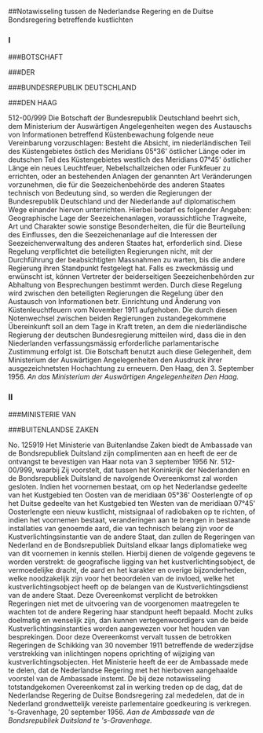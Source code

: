 <meta http-equiv='Content-Type' content='text/html; charset=utf-8' />

##Notawisseling tussen de Nederlandse Regering en de Duitse Bondsregering betreffende kustlichten

### I  

###BOTSCHAFT

###DER

###BUNDESREPUBLIK DEUTSCHLAND

###DEN HAAG

512-00/999 Die Botschaft der Bundesrepublik Deutschland beehrt sich, dem Ministerium der Auswärtigen Angelegenheiten wegen des Austauschs von Informationen betreffend Küstenbewachung folgende neue Vereinbarung vorzuschlagen: Besteht die Absicht, im niederländischen Teil des Küstengebietes östlich des Meridians 05°36' östlicher Länge oder im deutschen Teil des Küstengebietes westlich des Meridians 07°45' östlicher Länge ein neues Leuchtfeuer, Nebelschallzeichen oder Funkfeuer zu errichten, oder an bestehenden Anlagen der genannten Art Veränderungen vorzunehmen, die für die Seezeichenbehörde des anderen Staates technisch von Bedeutung sind, so werden die Regierungen der Bundesrepublik Deutschland und der Niederlande auf diplomatischem Wege einander hiervon unterrichten. Hierbei bedarf es folgender Angaben: Geographische Lage der Seezeichenanlagen, voraussichtliche Tragweite, Art und Charakter sowie sonstige Besonderheiten, die für die Beurteilung des Einflusses, den die Seezeichenanlage auf die Interessen der Seezeichenverwaltung des anderen Staates hat, erforderlich sind. Diese Regelung verpflichtet die beteiligten Regierungen nicht, mit der Durchführung der beabsichtigten Massnahmen zu warten, bis die andere Regierung ihren Standpunkt festgelegt hat. Falls es zweckmässig und erwünscht ist, können Vertreter der beiderseitigen Seezeichenbehörden zur Abhaltung von Besprechungen bestimmt werden. Durch diese Regelung wird zwischen den beteiligten Regierungen die Regelung über den Austausch von Informationen betr. Einrichtung und Änderung von Küstenleuchtfeuern vom November 1911 aufgehoben. Die durch diesen Notenwechsel zwischen beiden Regierungen zustandegekommene Übereinkunft soll an dem Tage in Kraft treten, an dem die niederländische Regierung der deutschen Bundesregierung mitteilen wird, dass die in den Niederlanden verfassungsmässig erforderliche parlamentarische Zustimmung erfolgt ist. Die Botschaft benutzt auch diese Gelegenheit, dem Ministerium der Auswärtigen Angelegenheiten den Ausdruck ihrer ausgezeichnetsten Hochachtung zu erneuern. Den Haag, den 3. September 1956.  *An das*   *Ministerium der*   *Auswärtigen Angelegenheiten*   *Den Haag.*    

### II  

###MINISTERIE VAN

###BUITENLANDSE ZAKEN

No. 125919 Het Ministerie van Buitenlandse Zaken biedt de Ambassade van de Bondsrepubliek Duitsland zijn complimenten aan en heeft de eer de ontvangst te bevestigen van Haar nota van 3 september 1956 Nr. 512-00/999, waarbij Zij voorstelt, dat tussen het Koninkrijk der Nederlanden en de Bondsrepubliek Duitsland de navolgende Overeenkomst zal worden gesloten. Indien het voornemen bestaat, om op het Nederlandse gedeelte van het Kustgebied ten Oosten van de meridiaan 05°36' Oosterlengte of op het Duitse gedeelte van het Kustgebied ten Westen van de meridiaan 07°45' Oosterlengte een nieuw kustlicht, mistsignaal of radiobaken op te richten, of indien het voornemen bestaat, veranderingen aan te brengen in bestaande installaties van genoemde aard, die van technisch belang zijn voor de Kustverlichtingsinstantie van de andere Staat, dan zullen de Regeringen van Nederland en de Bondsrepubliek Duitsland elkaar langs diplomatieke weg van dit voornemen in kennis stellen. Hierbij dienen de volgende gegevens te worden verstrekt: de geografische ligging van het kustverlichtingsobject, de vermoedelijke dracht, de aard en het karakter en overige bijzonderheden, welke noodzakelijk zijn voor het beoordelen van de invloed, welke het kustverlichtingsobject heeft op de belangen van de Kustverlichtingsdienst van de andere Staat. Deze Overeenkomst verplicht de betrokken Regeringen niet met de uitvoering van de voorgenomen maatregelen te wachten tot de andere Regering haar standpunt heeft bepaald. Mocht zulks doelmatig en wenselijk zijn, dan kunnen vertegenwoordigers van de beide Kustverlichtingsinstanties worden aangewezen voor het houden van besprekingen. Door deze Overeenkomst vervalt tussen de betrokken Regeringen de Schikking van 30 november 1911 betreffende de wederzijdse verstrekking van inlichtingen nopens oprichting of wijziging van kustverlichtingsobjecten. Het Ministerie heeft de eer de Ambassade mede te delen, dat de Nederlandse Regering met het hierboven aangehaalde voorstel van de Ambassade instemt. De bij deze notawisseling totstandgekomen Overeenkomst zal in werking treden op de dag, dat de Nederlandse Regering de Duitse Bondsregering zal mededelen, dat de in Nederland grondwettelijk vereiste parlementaire goedkeuring is verkregen. 's-Gravenhage, 20 september 1956.  *Aan de Ambassade van de*   *Bondsrepubliek Duitsland*   *te 's-Gravenhage.*    
